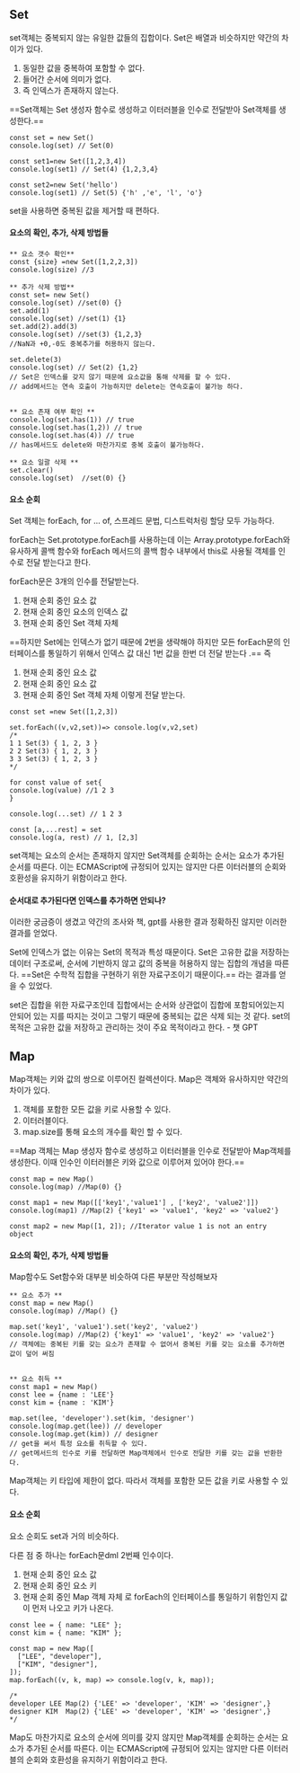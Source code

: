 ## Set

set객체는 중복되지 않는 유일한 값들의 집합이다. Set은 배열과 비슷하지만 약간의 차이가 있다.
1. 동일한 값을 중복하여 포함할 수 없다. 
2. 들어간 순서에 의미가 없다.
3. 즉 인덱스가 존재하지 않는다.
 
==Set객체는 Set 생성자 함수로 생성하고 이터러블을 인수로 전달받아 Set객체를 생성한다.==

```
const set = new Set()
console.log(set) // Set(0)

const set1=new Set([1,2,3,4])
console.log(set1) // Set(4) {1,2,3,4}

const set2=new Set('hello')
console.log(set1) // Set(5) {'h' ,'e', 'l', 'o'}
```
set을 사용하면 중복된 값을 제거할 때 편하다.

#### 요소의 확인, 추가, 삭제 방법들
```
** 요소 갯수 확인**
const {size} =new Set([1,2,2,3])
console.log(size) //3

** 추가 삭제 방법**
const set= new Set()
console.log(set) //set(0) {}
set.add(1)
console.log(set) //set(1) {1}
set.add(2).add(3)
console.log(set) //set(3) {1,2,3}
//NaN과 +0,-0도 중복추가를 허용하지 않는다.

set.delete(3)
console.log(set) // Set(2) {1,2}
// Set은 인덱스를 갖지 않기 때문에 요소값을 통해 삭제를 할 수 있다.
// add메서드는 연속 호출이 가능하지만 delete는 연속호출이 불가능 하다.


** 요소 존재 여부 확인 **
console.log(set.has(1)) // true
console.log(set.has(1,2)) // true
console.log(set.has(4)) // true
// has메서드도 delete와 마찬가지로 중복 호출이 불가능하다.

** 요소 일괄 삭제 **
set.clear()
console.log(set)  //set(0) {}
```

#### 요소 순회
Set 객체는 forEach, for ... of, 스프레드 문법, 디스트럭처링 할당 모두 가능하다.

forEach는 Set.prototype.forEach를 사용하는데 이는 Array.prototype.forEach와 유사하게
콜백 함수와 forEach 메서드의 콜백 함수 내부에서 this로 사용될 객체를 인수로 전달 받는다고 한다.

forEach문은 3개의 인수를 전달받는다.
1. 현재 순회 중인 요소 값
2. 현재 순회 중인 요소의 인덱스 값
3. 현재 순회 중인 Set 객체 자체

==하지만 Set에는 인덱스가 없기 때문에 2번을 생략해야 하지만 모든 forEach문의 인터페이스를 통일하기 위해서 인덱스 값 대신 1번 값을 한번 더 전달 받는다 .==
즉 
1. 현재 순회 중인 요소 값
2. 현재 순회 중인 요소 값
3. 현재 순회 중인 Set 객체 자체
이렇게 전달 받는다.
```
const set =new Set([1,2,3])

set.forEach((v,v2,set))=> console.log(v,v2,set)
/*
1 1 Set(3) { 1, 2, 3 }
2 2 Set(3) { 1, 2, 3 }
3 3 Set(3) { 1, 2, 3 }
*/

for const value of set{
console.log(value) //1 2 3
}

console.log(...set) // 1 2 3

const [a,...rest] = set
console.log(a, rest) // 1, [2,3]

```
set객체는 요소의 순서는 존재하지 않지만 Set객체를 순회하는 순서는 요소가 추가된 순서를 따른다.
이는 ECMAScript에 규정되어 있지는 않지만 다른 이터러블의 순회와 호환성을 유지하기 위함이라고 한다.

#### 순서대로 추가된다면 인덱스를 추가하면 안되나?
이러한 궁금증이 생겼고 약간의 조사와 책, gpt를 사용한 결과 정확하진 않지만 이러한 결과를 얻었다.

Set에 인덱스가 없는 이유는 Set의 목적과 특성 때문이다. 
Set은 고유한 값을 저장하는 데이터 구조로써, 순서에 기반하지 않고 값의 중복을 허용하지 않는 집합의 개념을 따른다.
==Set은 수학적 집합을 구현하기 위한 자료구조이기 때문이다.== 라는 결과를 얻을 수 있었다.

set은 집합을 위한 자료구조인데 집합에서는 순서와 상관없이 집합에 포함되어있는지 안되어 있는 지를 따지는 것이고 그렇기 때문에 중복되는 값은 삭제 되는 것 같다.
set의 목적은 고유한 값을 저장하고 관리하는 것이 주요 목적이라고 한다.  - 챗 GPT

## Map

Map객체는 키와 값의 쌍으로 이루어진 컬렉션이다. Map은 객체와 유사하지만 약간의 차이가 있다.
1. 객체를 포함한 모든 값을 키로 사용할 수 있다. 
2. 이터러블이다.
3. map.size를 통해 요소의 개수를 확인 할 수 있다.
 
==Map 객체는  Map 생성자 함수로 생성하고 이터러블을 인수로 전달받아 Map객체를 생성한다. 이때 인수인 이터러블은 키와 값으로 이루어져 있어야 한다.==

```
const map = new Map()
console.log(map) //Map(0) {}

const map1 = new Map([['key1','value1'] , ['key2', 'value2']])
console.log(map1) //Map(2) {'key1' => 'value1', 'key2' => 'value2'}

const map2 = new Map([1, 2]); //Iterator value 1 is not an entry object
```

#### 요소의 확인, 추가, 삭제 방법들
Map함수도 Set함수와 대부분 비슷하여 다른 부분만 작성해보자

```
** 요소 추가 **
const map = new Map()
console.log(map) //Map() {}

map.set('key1', 'value1').set('key2', 'value2')
console.log(map) //Map(2) {'key1' => 'value1', 'key2' => 'value2'}
// 객체에는 중복된 키를 갖는 요소가 존재할 수 없어서 중복된 키를 갖는 요소를 추가하면 값이 덮어 써짐


** 요소 취득 **
const map1 = new Map()
const lee = {name : 'LEE'}
const kim = {name : 'KIM'}

map.set(lee, 'developer').set(kim, 'designer')
console.log(map.get(lee)) // developer
console.log(map.get(kim)) // designer
// get을 써서 특정 요소를 취득할 수 있다.
// get메서드의 인수로 키를 전달하면 Map객체에서 인수로 전달한 키를 갖는 값을 반환한다.
```
Map객체는 키 타입에 제한이 없다. 따라서 객체를 포함한 모든 값을 키로 사용할 수 있다.

#### 요소 순회
요소 순회도 set과 거의 비슷하다.

다른 점 중 하나는 forEach문dml 2번째 인수이다.
1. 현재 순회 중인 요소 값
2. 현재 순회 중인 요소 키
3. 현재 순회 중인 Map 객체 자체
로 forEach의 인터페이스를 통일하기 위함인지 값이 먼저 나오고 키가 나온다.

```
const lee = { name: "LEE" };
const kim = { name: "KIM" };

const map = new Map([
  ["LEE", "developer"],
  ["KIM", "designer"],
]);
map.forEach((v, k, map) => console.log(v, k, map));

/*
developer LEE Map(2) {'LEE' => 'developer', 'KIM' => 'designer',}
designer KIM  Map(2) {'LEE' => 'developer', 'KIM' => 'designer',}
*/
```
Map도 마찬가지로 요소의 순서에 의미를 갖지 않지만 Map객체를 순회하는 순서는 요소가 추가된 순서를 따른다.
이는 ECMAScript에 규정되어 있지는 않지만 다른 이터러블의 순회와 호환성을 유지하기 위함이라고 한다.
